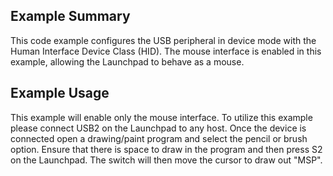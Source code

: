 ## Example Summary

This code example configures the USB peripheral in device mode with the
Human Interface Device Class (HID). The mouse interface is enabled
in this example, allowing the Launchpad to behave as a mouse.

## Example Usage

This example will enable only the mouse interface. To utilize this
example please connect USB2 on the Launchpad to any host. Once the device is
connected open a drawing/paint program and select the pencil or brush option.
Ensure that there is space to draw in the program and then press S2 on the
Launchpad. The switch will then move the cursor to draw out "MSP".

